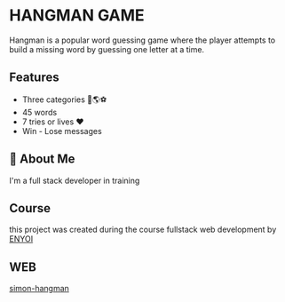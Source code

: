 # HANGMAN GAME

Hangman is a popular word guessing game where the player attempts to build a missing word by guessing one letter at a time.

## Features

- Three categories 🐯🌎⚽
- 45 words
- 7 tries or lives ❤
- Win - Lose messages 


## 🚀 About Me

I'm a full stack developer in training


## Course

this project was created during the course fullstack web development by [ENYOI](https://www.enyoi.co/)


## WEB

[simon-hangman](https://simon-hangman.netlify.app/)
